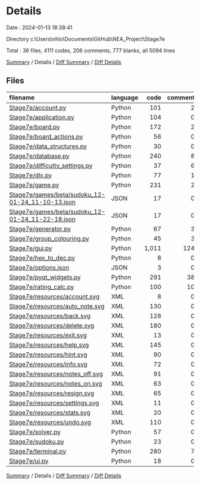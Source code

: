 # Details

Date : 2024-01-13 18:38:41

Directory c:\\Users\\nhlo\\Documents\\GitHub\\NEA_Project\\Stage7e

Total : 36 files,  4111 codes, 206 comments, 777 blanks, all 5094 lines

[Summary](results.md) / Details / [Diff Summary](diff.md) / [Diff Details](diff-details.md)

## Files
| filename | language | code | comment | blank | total |
| :--- | :--- | ---: | ---: | ---: | ---: |
| [Stage7e/account.py](/Stage7e/account.py) | Python | 101 | 2 | 29 | 132 |
| [Stage7e/application.py](/Stage7e/application.py) | Python | 104 | 0 | 31 | 135 |
| [Stage7e/board.py](/Stage7e/board.py) | Python | 172 | 2 | 60 | 234 |
| [Stage7e/board_actions.py](/Stage7e/board_actions.py) | Python | 56 | 0 | 28 | 84 |
| [Stage7e/data_structures.py](/Stage7e/data_structures.py) | Python | 30 | 0 | 10 | 40 |
| [Stage7e/database.py](/Stage7e/database.py) | Python | 240 | 8 | 46 | 294 |
| [Stage7e/difficulty_settings.py](/Stage7e/difficulty_settings.py) | Python | 37 | 6 | 14 | 57 |
| [Stage7e/dlx.py](/Stage7e/dlx.py) | Python | 77 | 1 | 13 | 91 |
| [Stage7e/game.py](/Stage7e/game.py) | Python | 231 | 2 | 53 | 286 |
| [Stage7e/games/beta/sudoku_12-01-24_11-10-13.json](/Stage7e/games/beta/sudoku_12-01-24_11-10-13.json) | JSON | 17 | 0 | 0 | 17 |
| [Stage7e/games/beta/sudoku_12-01-24_11-22-18.json](/Stage7e/games/beta/sudoku_12-01-24_11-22-18.json) | JSON | 17 | 0 | 0 | 17 |
| [Stage7e/generator.py](/Stage7e/generator.py) | Python | 67 | 3 | 21 | 91 |
| [Stage7e/group_colouring.py](/Stage7e/group_colouring.py) | Python | 45 | 3 | 9 | 57 |
| [Stage7e/gui.py](/Stage7e/gui.py) | Python | 1,011 | 124 | 302 | 1,437 |
| [Stage7e/hex_to_dec.py](/Stage7e/hex_to_dec.py) | Python | 8 | 0 | 2 | 10 |
| [Stage7e/options.json](/Stage7e/options.json) | JSON | 3 | 0 | 0 | 3 |
| [Stage7e/pyqt_widgets.py](/Stage7e/pyqt_widgets.py) | Python | 291 | 38 | 71 | 400 |
| [Stage7e/rating_calc.py](/Stage7e/rating_calc.py) | Python | 100 | 10 | 14 | 124 |
| [Stage7e/resources/account.svg](/Stage7e/resources/account.svg) | XML | 8 | 0 | 1 | 9 |
| [Stage7e/resources/auto_note.svg](/Stage7e/resources/auto_note.svg) | XML | 130 | 0 | 1 | 131 |
| [Stage7e/resources/back.svg](/Stage7e/resources/back.svg) | XML | 128 | 0 | 1 | 129 |
| [Stage7e/resources/delete.svg](/Stage7e/resources/delete.svg) | XML | 180 | 0 | 1 | 181 |
| [Stage7e/resources/exit.svg](/Stage7e/resources/exit.svg) | XML | 13 | 0 | 1 | 14 |
| [Stage7e/resources/help.svg](/Stage7e/resources/help.svg) | XML | 145 | 0 | 1 | 146 |
| [Stage7e/resources/hint.svg](/Stage7e/resources/hint.svg) | XML | 90 | 0 | 1 | 91 |
| [Stage7e/resources/info.svg](/Stage7e/resources/info.svg) | XML | 72 | 0 | 1 | 73 |
| [Stage7e/resources/notes_off.svg](/Stage7e/resources/notes_off.svg) | XML | 91 | 0 | 1 | 92 |
| [Stage7e/resources/notes_on.svg](/Stage7e/resources/notes_on.svg) | XML | 63 | 0 | 1 | 64 |
| [Stage7e/resources/resign.svg](/Stage7e/resources/resign.svg) | XML | 65 | 0 | 1 | 66 |
| [Stage7e/resources/settings.svg](/Stage7e/resources/settings.svg) | XML | 11 | 0 | 1 | 12 |
| [Stage7e/resources/stats.svg](/Stage7e/resources/stats.svg) | XML | 20 | 0 | 1 | 21 |
| [Stage7e/resources/undo.svg](/Stage7e/resources/undo.svg) | XML | 110 | 0 | 1 | 111 |
| [Stage7e/solver.py](/Stage7e/solver.py) | Python | 57 | 0 | 18 | 75 |
| [Stage7e/sudoku.py](/Stage7e/sudoku.py) | Python | 23 | 0 | 8 | 31 |
| [Stage7e/terminal.py](/Stage7e/terminal.py) | Python | 280 | 7 | 27 | 314 |
| [Stage7e/ui.py](/Stage7e/ui.py) | Python | 18 | 0 | 7 | 25 |

[Summary](results.md) / Details / [Diff Summary](diff.md) / [Diff Details](diff-details.md)